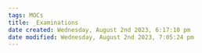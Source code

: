 ```yaml
---
tags: MOCs
title: _Examinations
date created: Wednesday, August 2nd 2023, 6:17:10 pm
date modified: Wednesday, August 2nd 2023, 7:05:24 pm
---
```

```folder-index-content
```